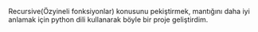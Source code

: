 Recursive(Özyineli fonksiyonlar) konusunu pekiştirmek, mantığını daha iyi anlamak için python dili kullanarak böyle bir proje geliştirdim.
